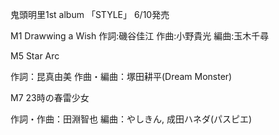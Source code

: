 鬼頭明里1st album 「STYLE」 6/10発売

M1 Drawwing a Wish 
作詞:磯谷佳江 作曲:小野貴光 編曲:玉木千尋

M5 Star Arc 

作詞：昆真由美 作曲・編曲：塚田耕平(Dream Monster)

M7 23時の春雷少女 

作詞・作曲：田淵智也 編曲：やしきん, 成田ハネダ(パスピエ)
